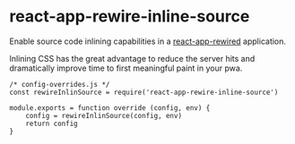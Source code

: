 # react-app-rewire-inline-source

Enable source code inlining capabilities in a [react-app-rewired](https://github.com/timarney/react-app-rewired) application.

Inlining CSS has the great advantage to reduce the server hits and dramatically improve
time to first meaningful paint in your pwa.

```
/* config-overrides.js */
const rewireInlinSource = require('react-app-rewire-inline-source')

module.exports = function override (config, env) {
    config = rewireInlinSource(config, env)
    return config
}
```
